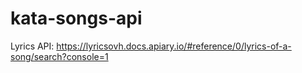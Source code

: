 # kata-songs-api

Lyrics API:
https://lyricsovh.docs.apiary.io/#reference/0/lyrics-of-a-song/search?console=1
